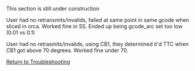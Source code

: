 This section is still under construction



User had no retransmits/invalids, failed at same point in same gcode when sliced in orca. Worked fine in SS. Ended up being gcode_arc set too low (0.01 vs 0.1)

User had no retrasmits/invalids, using CB1, they determined it'd TTC when CB1 got above 70 degrees. Worked fine under 70.

[Return to Troubleshooting](./)
